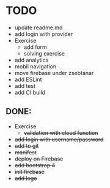# TODO

- update readme.md
- add login with provider
- Exercise
    - add form
    - solving exercise
- add analytics
- mobil navigation
- move firebase under zsebtanar
- add ESLint
- add test
- add CI build

## DONE:

- Exercise
    - ~~validation with cloud function~~
- ~~add login with username/password~~
- ~~add to git~~
- ~~manifest~~
- ~~deploy on Firebase~~    
- ~~add bootstrap 4~~
- ~~init firebase~~
- ~~add logo~~
     